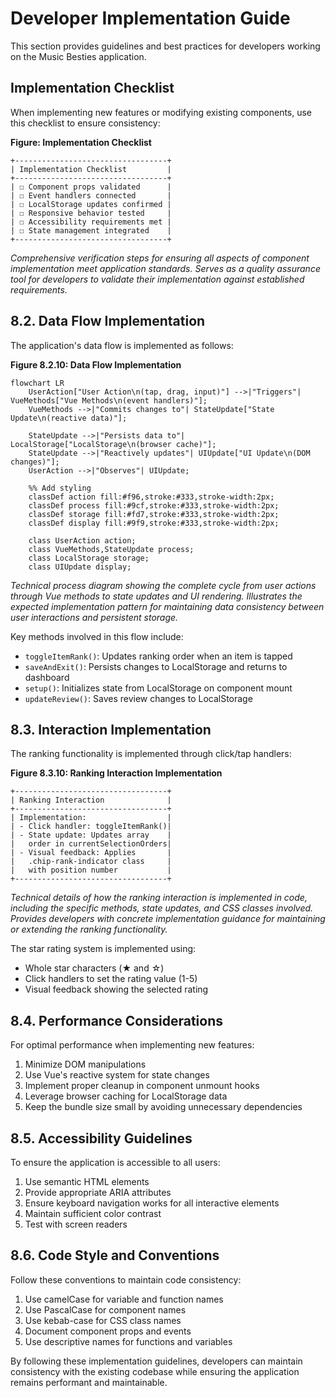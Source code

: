 # Developer Implementation Guide

This section provides guidelines and best practices for developers working on the Music Besties application.

## Implementation Checklist

When implementing new features or modifying existing components, use this checklist to ensure consistency:

**Figure: Implementation Checklist**

```
+----------------------------------+
| Implementation Checklist         |
+----------------------------------+
| ☐ Component props validated      |
| ☐ Event handlers connected       |
| ☐ LocalStorage updates confirmed |
| ☐ Responsive behavior tested     |
| ☐ Accessibility requirements met |
| ☐ State management integrated    |
+----------------------------------+
```

*Comprehensive verification steps for ensuring all aspects of component implementation meet application standards. Serves as a quality assurance tool for developers to validate their implementation against established requirements.*

## 8.2. Data Flow Implementation

The application's data flow is implemented as follows:

**Figure 8.2.10: Data Flow Implementation**

```mermaid
flowchart LR
    UserAction["User Action\n(tap, drag, input)"] -->|"Triggers"| VueMethods["Vue Methods\n(event handlers)"];
    VueMethods -->|"Commits changes to"| StateUpdate["State Update\n(reactive data)"];
    
    StateUpdate -->|"Persists data to"| LocalStorage["LocalStorage\n(browser cache)"];
    StateUpdate -->|"Reactively updates"| UIUpdate["UI Update\n(DOM changes)"];
    UserAction -->|"Observes"| UIUpdate;
    
    %% Add styling
    classDef action fill:#f96,stroke:#333,stroke-width:2px;
    classDef process fill:#9cf,stroke:#333,stroke-width:2px;
    classDef storage fill:#fd7,stroke:#333,stroke-width:2px;
    classDef display fill:#9f9,stroke:#333,stroke-width:2px;
    
    class UserAction action;
    class VueMethods,StateUpdate process;
    class LocalStorage storage;
    class UIUpdate display;
```

*Technical process diagram showing the complete cycle from user actions through Vue methods to state updates and UI rendering. Illustrates the expected implementation pattern for maintaining data consistency between user interactions and persistent storage.*

Key methods involved in this flow include:
- `toggleItemRank()`: Updates ranking order when an item is tapped
- `saveAndExit()`: Persists changes to LocalStorage and returns to dashboard
- `setup()`: Initializes state from LocalStorage on component mount
- `updateReview()`: Saves review changes to LocalStorage

## 8.3. Interaction Implementation

The ranking functionality is implemented through click/tap handlers:

**Figure 8.3.10: Ranking Interaction Implementation**

```
+----------------------------------+
| Ranking Interaction              |
+----------------------------------+
| Implementation:                  |
| - Click handler: toggleItemRank()|
| - State update: Updates array    |
|   order in currentSelectionOrders|
| - Visual feedback: Applies       |
|   .chip-rank-indicator class     |
|   with position number           |
+----------------------------------+
```

*Technical details of how the ranking interaction is implemented in code, including the specific methods, state updates, and CSS classes involved. Provides developers with concrete implementation guidance for maintaining or extending the ranking functionality.*

The star rating system is implemented using:
- Whole star characters (★ and ☆)
- Click handlers to set the rating value (1-5)
- Visual feedback showing the selected rating

## 8.4. Performance Considerations

For optimal performance when implementing new features:

1. Minimize DOM manipulations
2. Use Vue's reactive system for state changes
3. Implement proper cleanup in component unmount hooks
4. Leverage browser caching for LocalStorage data
5. Keep the bundle size small by avoiding unnecessary dependencies

## 8.5. Accessibility Guidelines

To ensure the application is accessible to all users:

1. Use semantic HTML elements
2. Provide appropriate ARIA attributes
3. Ensure keyboard navigation works for all interactive elements
4. Maintain sufficient color contrast
5. Test with screen readers

## 8.6. Code Style and Conventions

Follow these conventions to maintain code consistency:

1. Use camelCase for variable and function names
2. Use PascalCase for component names
3. Use kebab-case for CSS class names
4. Document component props and events
5. Use descriptive names for functions and variables

By following these implementation guidelines, developers can maintain consistency with the existing codebase while ensuring the application remains performant and maintainable.